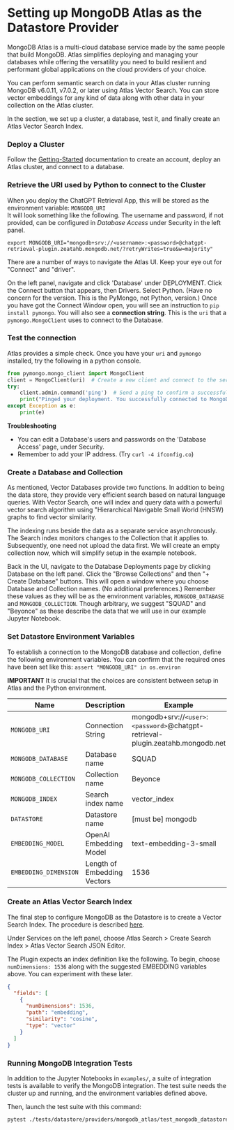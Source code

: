 # Setting up MongoDB Atlas as the Datastore Provider

MongoDB Atlas is a multi-cloud database service made by the same people that build MongoDB. 
Atlas simplifies deploying and managing your databases while offering the versatility you need 
to build resilient and performant global applications on the cloud providers of your choice.

You can perform semantic search on data in your Atlas cluster running MongoDB v6.0.11, v7.0.2, 
or later using Atlas Vector Search. You can store vector embeddings for any kind of data along 
with other data in your collection on the Atlas cluster.

In the section, we set up a cluster, a database, test it, and finally create an Atlas Vector Search Index.

### Deploy a Cluster

Follow the [Getting-Started](https://www.mongodb.com/basics/mongodb-atlas-tutorial) documentation 
to create an account, deploy an Atlas cluster, and connect to a database.


### Retrieve the URI used by Python to connect to the Cluster

When you deploy the ChatGPT Retrieval App, this will be stored as the environment variable: `MONGODB_URI`  
It will look something like the following. The username and password, if not provided,
can be configured in *Database Access* under Security in the left panel. 

```
export MONGODB_URI="mongodb+srv://<username>:<password>@chatgpt-retrieval-plugin.zeatahb.mongodb.net/?retryWrites=true&w=majority"
```

There are a number of ways to navigate the Atlas UI. Keep your eye out for "Connect" and "driver".

On the left panel, navigate and click 'Database' under DEPLOYMENT. 
Click the Connect button that appears, then Drivers. Select Python.
(Have no concern for the version. This is the PyMongo, not Python, version.)
Once you have got the Connect Window open, you will see an instruction to `pip install pymongo`.
You will also see a **connection string**. 
This is the `uri` that a `pymongo.MongoClient` uses to connect to the Database.


### Test the connection

Atlas provides a simple check. Once you have your `uri` and `pymongo` installed, 
try the following in a python console.

```python
from pymongo.mongo_client import MongoClient
client = MongoClient(uri)  # Create a new client and connect to the server
try:
    client.admin.command('ping')  # Send a ping to confirm a successful connection
    print("Pinged your deployment. You successfully connected to MongoDB!")
except Exception as e:
    print(e)
```

**Troubleshooting**
* You can edit a Database's users and passwords on the 'Database Access' page, under Security.
* Remember to add your IP address. (Try `curl -4 ifconfig.co`)

### Create a Database and Collection

As mentioned, Vector Databases provide two functions. In addition to being the data store,
they provide very efficient search based on natural language queries.
With Vector Search, one will index and query data with a powerful vector search algorithm
using "Hierarchical Navigable Small World (HNSW) graphs to find vector similarity.

The indexing runs beside the data as a separate service asynchronously.
The Search index monitors changes to the Collection that it applies to.
Subsequently, one need not upload the data first. 
We will create an empty collection now, which will simplify setup in the example notebook.

Back in the UI, navigate to the Database Deployments page by clicking Database on the left panel.
Click the "Browse Collections" and then "+ Create Database" buttons. 
This will open a window where you choose Database and Collection names. (No additional preferences.)
Remember these values as they will be as the environment variables, 
`MONGODB_DATABASE` and `MONGODB_COLLECTION`. Though arbitrary, we suggest "SQUAD" and "Beyonce"
as these describe the data that we will use in our example Jupyter Notebook.


### Set Datastore Environment Variables

To establish a connection to the MongoDB database and collection, define the following environment variables.
You can confirm that the required ones have been set like this:  `assert "MONGODB_URI" in os.environ`

**IMPORTANT** It is crucial that the choices are consistent between setup in Atlas and the Python environment.

| Name                  | Description                 | Example                                                                          |
|-----------------------|-----------------------------|----------------------------------------------------------------------------------|
| `MONGODB_URI`         | Connection String           | mongodb+srv://`<user>`:`<password>`@chatgpt-retrieval-plugin.zeatahb.mongodb.net |
| `MONGODB_DATABASE`    | Database name               | SQUAD                                                                            |
| `MONGODB_COLLECTION`  | Collection name             | Beyonce                                                                          |
| `MONGODB_INDEX`       | Search index name           | vector_index                                                                     |
| `DATASTORE`           | Datastore name              | [must be] mongodb                                                                |
| `EMBEDDING_MODEL`     | OpenAI Embedding Model      | text-embedding-3-small                                                           |
| `EMBEDDING_DIMENSION` | Length of Embedding Vectors | 1536                                                                             |

### Create an Atlas Vector Search Index

The final step to configure MongoDB as the Datastore is to create a Vector Search Index.
The procedure is described [here](https://www.mongodb.com/docs/atlas/atlas-vector-search/create-index/#procedure).

Under Services on the left panel, choose Atlas Search > Create Search Index > 
Atlas Vector Search JSON Editor.

The Plugin expects an index definition like the following.
To begin, choose `numDimensions: 1536` along with the suggested EMBEDDING variables above.
You can experiment with these later.

```json
{
  "fields": [
    {
      "numDimensions": 1536,
      "path": "embedding",
      "similarity": "cosine",
      "type": "vector"
    }
  ]
}
```


### Running MongoDB Integration Tests

In addition to the Jupyter Notebooks in `examples/`, 
a suite of integration tests is available to verify the MongoDB integration. 
The test suite needs the cluster up and running, and the environment variables defined above.

Then, launch the test suite with this command:

```bash
pytest ./tests/datastore/providers/mongodb_atlas/test_mongodb_datastore.py
```
